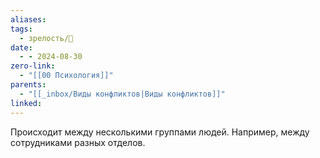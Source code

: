 ```yaml
---
aliases: 
tags:
  - зрелость/🌱
date:
  - - 2024-08-30
zero-link:
  - "[[00 Психология]]"
parents:
  - "[[_inbox/Виды конфликтов|Виды конфликтов]]"
linked:
---
```

Происходит между несколькими группами людей. Например, между сотрудниками разных отделов.